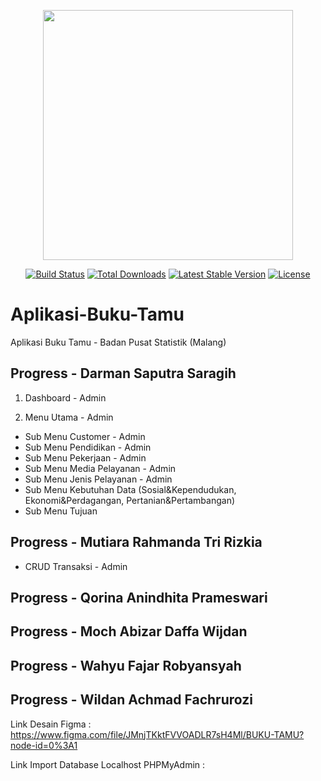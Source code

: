 <p align="center"><a href="https://laravel.com" target="_blank"><img src="https://raw.githubusercontent.com/laravel/art/master/logo-lockup/5%20SVG/2%20CMYK/1%20Full%20Color/laravel-logolockup-cmyk-red.svg" width="400"></a></p>

<p align="center">
<a href="https://travis-ci.org/laravel/framework"><img src="https://travis-ci.org/laravel/framework.svg" alt="Build Status"></a>
<a href="https://packagist.org/packages/laravel/framework"><img src="https://img.shields.io/packagist/dt/laravel/framework" alt="Total Downloads"></a>
<a href="https://packagist.org/packages/laravel/framework"><img src="https://img.shields.io/packagist/v/laravel/framework" alt="Latest Stable Version"></a>
<a href="https://packagist.org/packages/laravel/framework"><img src="https://img.shields.io/packagist/l/laravel/framework" alt="License"></a>
</p>

# Aplikasi-Buku-Tamu
Aplikasi Buku Tamu - Badan Pusat Statistik (Malang)

## Progress - Darman Saputra Saragih

1) Dashboard - Admin

2) Menu Utama - Admin
  * Sub Menu Customer - Admin
  * Sub Menu Pendidikan - Admin
  * Sub Menu Pekerjaan - Admin
  * Sub Menu Media Pelayanan - Admin
  * Sub Menu Jenis Pelayanan - Admin
  * Sub Menu Kebutuhan Data (Sosial&Kependudukan, Ekonomi&Perdagangan, Pertanian&Pertambangan)
  * Sub Menu Tujuan
  
## Progress - Mutiara Rahmanda Tri Rizkia
   * CRUD Transaksi - Admin

## Progress - Qorina Anindhita Prameswari

## Progress - Moch Abizar Daffa Wijdan			

## Progress - Wahyu Fajar Robyansyah						

## Progress - Wildan Achmad Fachrurozi			

Link Desain Figma : https://www.figma.com/file/JMnjTKktFVVOADLR7sH4Ml/BUKU-TAMU?node-id=0%3A1

Link Import Database Localhost PHPMyAdmin : 

